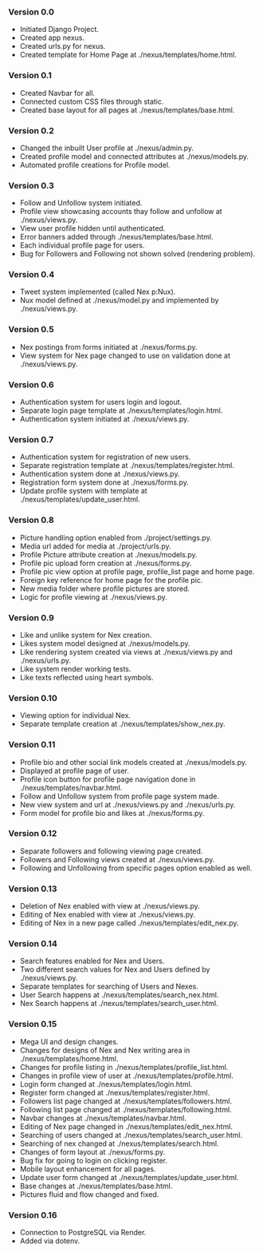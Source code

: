 ### Version 0.0
- Initiated Django Project.
- Created app nexus.
- Created urls.py for nexus.
- Created template for Home Page at ./nexus/templates/home.html.

### Version 0.1
- Created Navbar for all.
- Connected custom CSS files through static.
- Created base layout for all pages at ./nexus/templates/base.html.

### Version 0.2
- Changed the inbuilt User profile at ./nexus/admin.py.
- Created profile model and connected attributes at ./nexus/models.py.
- Automated profile creations for Profile model.

### Version 0.3
- Follow and Unfollow system initiated.
- Profile view showcasing accounts thay follow and unfollow at ./nexus/views.py.
- View user profile hidden until authenticated.
- Error banners added through ./nexus/templates/base.html.
- Each individual profile page for users.
- Bug for Followers and Following not shown solved (rendering problem).

### Version 0.4
- Tweet system implemented (called Nex p:Nux).
- Nux model defined at ./nexus/model.py and implemented by ./nexus/views.py.

### Version 0.5
- Nex postings from forms initiated at ./nexus/forms.py.
- View system for Nex page changed to use on validation done at ./nexus/views.py.

### Version 0.6
- Authentication system for users login and logout.
- Separate login page template at ./nexus/templates/login.html.
- Authentication system initiated at ./nexus/views.py.

### Version 0.7
- Authentication system for registration of new users.
- Separate registration template at ./nexus/templates/register.html.
- Authentication system done at ./nexus/views.py.
- Registration form system done at ./nexus/forms.py.
- Update profile system with template at ./nexus/templates/update_user.html.

### Version 0.8
- Picture handling option enabled from ./project/settings.py.
- Media url added for media at ./project/urls.py.
- Profile Picture attribute creation at ./nexus/models.py.
- Profile pic upload form creation at ./nexus/forms.py.
- Profile pic view option at profile page, profile_list page and home page.
- Foreign key reference for home page for the profile pic.
- New media folder where profile pictures are stored.
- Logic for profile viewing at ./nexus/views.py.

### Version 0.9
- Like and unlike system for Nex creation.
- Likes system model designed at ./nexus/models.py.
- Like rendering system created via views at ./nexus/views.py and ./nexus/urls.py.
- Like system render working tests.
- Like texts reflected using heart symbols.

### Version 0.10
- Viewing option for individual Nex.
- Separate template creation at ./nexus/templates/show_nex.py.

### Version 0.11
- Profile bio and other social link models created at ./nexus/models.py.
- Displayed at profile page of user.
- Profile icon button for profile page navigation done in ./nexus/templates/navbar.html.
- Follow and Unfollow system from profile page system made.
- New view system and url at ./nexus/views.py and ./nexus/urls.py.
- Form model for profile bio and likes at ./nexus/forms.py.

### Version 0.12
- Separate followers and following viewing page created.
- Followers and Following views created at ./nexus/views.py.
- Following and Unfollowing from specific pages option enabled as well.

### Version 0.13
- Deletion of Nex enabled with view at ./nexus/views.py.
- Editing of Nex enabled with view at ./nexus/views.py.
- Editing of Nex in a new page called ./nexus/templates/edit_nex.py.

### Version 0.14
- Search features enabled for Nex and Users.
- Two different search values for Nex and Users defined by ./nexus/views.py.
- Separate templates for searching of Users and Nexes.
- User Search happens at ./nexus/templates/search_nex.html.
- Nex Search happens at ./nexus/templates/search_user.html.

### Version 0.15
- Mega UI and design changes.
- Changes for designs of Nex and Nex writing area in ./nexus/templates/home.html.
- Changes for profile listing in ./nexus/templates/profile_list.html.
- Changes in profile view of user at ./nexus/templates/profile.html.
- Login form changed at ./nexus/templates/login.html.
- Register form changed at ./nexus/templates/register.html.
- Followers list page changed at ./nexus/templates/followers.html.
- Following list page changed at ./nexus/templates/following.html.
- Navbar changes at ./nexus/templates/navbar.html.
- Editing of Nex page changed in ./nexus/templates/edit_nex.html.
- Searching of users changed at ./nexus/templates/search_user.html.
- Searching of nex changed at ./nexus/templates/search.html.
- Changes of form layout at ./nexus/forms.py.
- Bug fix for going to login on clicking register.
- Mobile layout enhancement for all pages.
- Update user form changed at ./nexus/templates/update_user.html.
- Base changes at ./nexus/templates/base.html.
- Pictures fluid and flow changed and fixed.

### Version 0.16
- Connection to PostgreSQL via Render.
- Added via dotenv.
